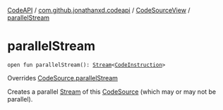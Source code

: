 [CodeAPI](../../index.md) / [com.github.jonathanxd.codeapi](../index.md) / [CodeSourceView](index.md) / [parallelStream](.)

# parallelStream

`open fun parallelStream(): `[`Stream`](http://docs.oracle.com/javase/6/docs/api/java/util/stream/Stream.html)`<`[`CodeInstruction`](../-code-instruction.md)`>`

Overrides [CodeSource.parallelStream](../-code-source/parallel-stream.md)

Creates a parallel [Stream](http://docs.oracle.com/javase/6/docs/api/java/util/stream/Stream.html) of this [CodeSource](../-code-source/index.md) (which may or may not be parallel).

